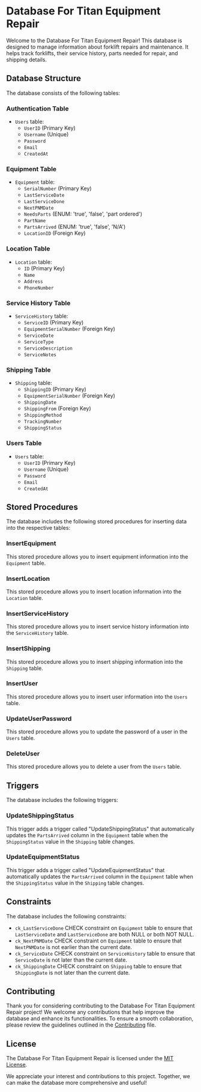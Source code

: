 # Database For Titan Equipment Repair

Welcome to the Database For Titan Equipment Repair! This database is designed to manage information about forklift repairs and maintenance. It helps track forklifts, their service history, parts needed for repair, and shipping details.

## Database Structure

The database consists of the following tables:

### Authentication Table

- `Users` table:
  - `UserID` (Primary Key)
  - `Username` (Unique)
  - `Password`
  - `Email`
  - `CreatedAt`

### Equipment Table

- `Equipment` table:
  - `SerialNumber` (Primary Key)
  - `LastServiceDate`
  - `LastServiceDone`
  - `NextPNMDate`
  - `NeedsParts` (ENUM: 'true', 'false', 'part ordered')
  - `PartName`
  - `PartsArrived` (ENUM: 'true', 'false', 'N/A')
  - `LocationID` (Foreign Key)

### Location Table

- `Location` table:
  - `ID` (Primary Key)
  - `Name`
  - `Address`
  - `PhoneNumber`

### Service History Table

- `ServiceHistory` table:
  - `ServiceID` (Primary Key)
  - `EquipmentSerialNumber` (Foreign Key)
  - `ServiceDate`
  - `ServiceType`
  - `ServiceDescription`
  - `ServiceNotes`

### Shipping Table

- `Shipping` table:
  - `ShippingID` (Primary Key)
  - `EquipmentSerialNumber` (Foreign Key)
  - `ShippingDate`
  - `ShippingFrom` (Foreign Key)
  - `ShippingMethod`
  - `TrackingNumber`
  - `ShippingStatus`

### Users Table

- `Users` table:
  - `UserID` (Primary Key)
  - `Username` (Unique)
  - `Password`
  - `Email`
  - `CreatedAt`

## Stored Procedures

The database includes the following stored procedures for inserting data into the respective tables:

### InsertEquipment

This stored procedure allows you to insert equipment information into the `Equipment` table.

### InsertLocation

This stored procedure allows you to insert location information into the `Location` table.

### InsertServiceHistory

This stored procedure allows you to insert service history information into the `ServiceHistory` table.

### InsertShipping

This stored procedure allows you to insert shipping information into the `Shipping` table.

### InsertUser

This stored procedure allows you to insert user information into the `Users` table.

### UpdateUserPassword

This stored procedure allows you to update the password of a user in the `Users` table.

### DeleteUser

This stored procedure allows you to delete a user from the `Users` table.

## Triggers

The database includes the following triggers:

### UpdateShippingStatus

This trigger adds a trigger called "UpdateShippingStatus" that automatically updates the `PartsArrived` column in the `Equipment` table when the `ShippingStatus` value in the `Shipping` table changes.

### UpdateEquipmentStatus

This trigger adds a trigger called "UpdateEquipmentStatus" that automatically updates the `PartsArrived` column in the `Equipment` table when the `ShippingStatus` value in the `Shipping` table changes.

## Constraints

The database includes the following constraints:

- `ck_LastServiceDone` CHECK constraint on `Equipment` table to ensure that `LastServiceDate` and `LastServiceDone` are both NULL or both NOT NULL.
- `ck_NextPNMDate` CHECK constraint on `Equipment` table to ensure that `NextPNMDate` is not earlier than the current date.
- `ck_ServiceDate` CHECK constraint on `ServiceHistory` table to ensure that `ServiceDate` is not later than the current date.
- `ck_ShippingDate` CHECK constraint on `Shipping` table to ensure that `ShippingDate` is not later than the current date.

## Contributing

Thank you for considering contributing to the Database For Titan Equipment Repair project! We welcome any contributions that help improve the database and enhance its functionalities. To ensure a smooth collaboration, please review the guidelines outlined in the [Contributing](CONTRIBUTING.md) file.

## License

The Database For Titan Equipment Repair is licensed under the [MIT License](LICENSE).

We appreciate your interest and contributions to this project. Together, we can make the database more comprehensive and useful!

